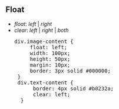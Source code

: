 ## Float

<div>
<ul class="add-css-in-html-without-align">
<li><i>float</i>: <i>left</i> | <i>right</i> </li>
<li><i>clear</i>: <i>left</i> | <i>right</i> | <i>both</i> </li>
</ul>

<ul class="add-css-in-html-without-align">
    <pre>div.image-content {
     float: left;
     width: 100px;
     height: 50px;
     margin: 10px;
     border: 3px solid #000000;
 }
 div.text-content {
      border: 4px solid #b0232a;
      clear: left;
  }
</pre>
</ul>
</div>

